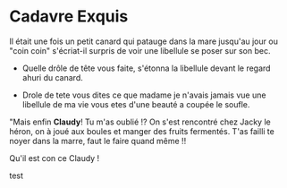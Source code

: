 # Cadavre Exquis
Il était une fois un petit canard qui patauge dans la mare jusqu'au jour ou "coin coin" s'écriat-il surpris de voir une libellule se poser sur son bec. 

- Quelle drôle de tête vous faite, s'étonna la libellule devant le regard ahuri du canard.

- Drole de tete vous dites ce que madame je n'avais jamais vue une libellule de ma vie vous etes d'une beauté a coupée le soufle.

"Mais enfin  **Claudy**! Tu m'as oublié !? On s'est rencontré chez Jacky le héron, on à joué aux boules et manger des fruits fermentés. T'as failli te noyer dans la marre, faut le faire quand même !!

Qu'il est con ce Claudy !

test